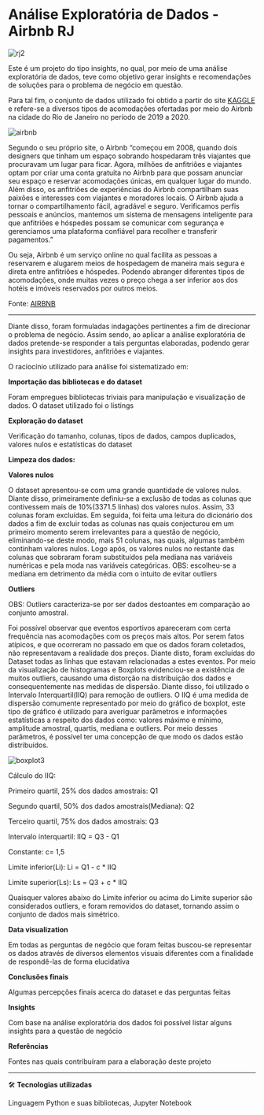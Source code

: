 
# Análise Exploratória de Dados - Airbnb RJ

![rj2](https://user-images.githubusercontent.com/108491443/196445353-e07cf17a-3e40-4cc4-85ea-47cfa39e5aac.png)

Este é um projeto do tipo insights, no qual, por meio de uma análise exploratória de dados, teve como objetivo gerar insights e recomendações de soluções para o problema de negócio em questão.


Para tal fim, o conjunto de dados utilizado foi obtido a partir do site [KAGGLE](https://www.kaggle.com/) e refere-se a diversos tipos de acomodações ofertadas por meio do Airbnb na cidade do Rio de Janeiro no período de 2019 a 2020.


![airbnb](https://user-images.githubusercontent.com/108491443/196446029-0b122bb3-4206-4dd2-b14d-53deb9b6c94c.png)

Segundo o seu próprio site, o Airbnb “começou em 2008, quando dois designers que tinham um espaço sobrando hospedaram três viajantes que procuravam um lugar para ficar. Agora, milhões de anfitriões e viajantes optam por criar uma conta gratuita no Airbnb para que possam anunciar seu espaço e reservar acomodações únicas, em qualquer lugar do mundo. Além disso, os anfitriões de experiências do Airbnb compartilham suas paixões e interesses com viajantes e moradores locais. O Airbnb ajuda a tornar o compartilhamento fácil, agradável e seguro. Verificamos perfis pessoais e anúncios, mantemos um sistema de mensagens inteligente para que anfitriões e hóspedes possam se comunicar com segurança e gerenciamos uma plataforma confiável para recolher e transferir pagamentos.”

Ou seja, Airbnb é um serviço online no qual facilita as pessoas a reservarem e alugarem meios de hospedagem de maneira mais segura e direta entre anfitriões e hóspedes. Podendo abranger diferentes tipos de acomodações, onde muitas vezes o preço chega a ser inferior aos dos hotéis e imóveis reservados por outros meios.

Fonte: [AIRBNB](https://www.airbnb.com.br/help/article/2503/o-que-%C3%A9-o-airbnb-e-como-ele-funciona)

___

Diante disso, foram formuladas indagações pertinentes a fim de direcionar o problema de negócio. Assim sendo, ao aplicar a análise exploratória de dados pretende-se responder a tais perguntas elaboradas, podendo gerar insights para investidores, anfitriões e viajantes.

O raciocínio utilizado para análise foi sistematizado em:

**Importação das bibliotecas e do dataset**

Foram empregues bibliotecas triviais para manipulação e visualização de dados. O dataset utilizado foi o listings

**Exploração do dataset**

Verificação do tamanho, colunas, tipos de dados, campos duplicados, valores nulos e estatísticas do dataset

**Limpeza dos dados:**

**Valores nulos**

O dataset apresentou-se com uma grande quantidade de valores nulos. Diante disso, primeiramente definiu-se a exclusão de todas as colunas que contivessem mais de 10%(3371.5 linhas) dos valores nulos. Assim, 33 colunas foram excluídas. Em seguida, foi feita uma leitura do dicionário dos dados a fim de excluir todas as colunas nas quais conjecturou em um primeiro momento serem irrelevantes para a questão de negócio, eliminando-se deste modo, mais 51 colunas, nas quais, algumas também continham valores nulos. Logo após, os valores nulos no restante das colunas que sobraram foram substituídos pela mediana nas variáveis numéricas e pela moda nas variáveis categóricas. OBS: escolheu-se a mediana em detrimento da média com o intuito de evitar outliers

**Outliers**

OBS: Outliers caracteriza-se por ser dados destoantes em comparação ao conjunto amostral.

Foi possível observar que eventos esportivos apareceram com certa frequência nas acomodações com os preços mais altos. Por serem fatos atípicos, e que ocorreram no passado em que os dados foram coletados, não representavam a realidade dos preços. Diante disto, foram excluídas do Dataset todas as linhas que estavam relacionadas a estes eventos.
Por meio da visualização de histogramas e Boxplots evidenciou-se a existência de muitos outliers, causando uma distorção na distribuição dos dados e consequentemente nas medidas de dispersão. 
Diante disso, foi utilizado o Intervalo Interquartil(IIQ) para remoção de outliers. O IIQ é uma medida de dispersão comumente representado por meio do gráfico de boxplot, este tipo de gráfico é utilizado para averiguar parâmetros e informações estatísticas a respeito dos dados como: valores máximo e mínimo, amplitude amostral, quartis, mediana e outliers. Por meio desses parâmetros, é possível ter uma concepção de que modo os dados estão distribuídos.

![boxplot3](https://user-images.githubusercontent.com/108491443/196447105-c7801b32-6eba-48cf-af22-aea00e62b260.png)

Cálculo do IIQ:

Primeiro quartil, 25% dos dados amostrais: Q1

Segundo quartil, 50% dos dados amostrais(Mediana): Q2

Terceiro quartil, 75% dos dados amostrais: Q3

Intervalo interquartil: IIQ = Q3 - Q1

Constante: c= 1,5

Limite inferior(Li): Li = Q1 - c * IIQ

Limite superior(Ls): Ls = Q3 + c * IIQ

Quaisquer valores abaixo do Limite inferior ou acima do Limite superior são considerados outliers, e foram removidos do dataset, tornando assim o conjunto de dados mais simétrico.

**Data visualization**

Em todas as perguntas de negócio que foram feitas buscou-se representar os dados através de diversos elementos visuais diferentes com a finalidade de respondê-las de forma elucidativa

**Conclusões finais**

Algumas percepções finais acerca do dataset e das perguntas feitas

**Insights**

Com base na análise exploratória dos dados foi possível listar alguns insights para a questão de negócio

**Referências**

Fontes nas quais contribuíram para a elaboração deste projeto

___

:hammer_and_wrench: **Tecnologias utilizadas**

Linguagem Python e suas bibliotecas, Jupyter Notebook

